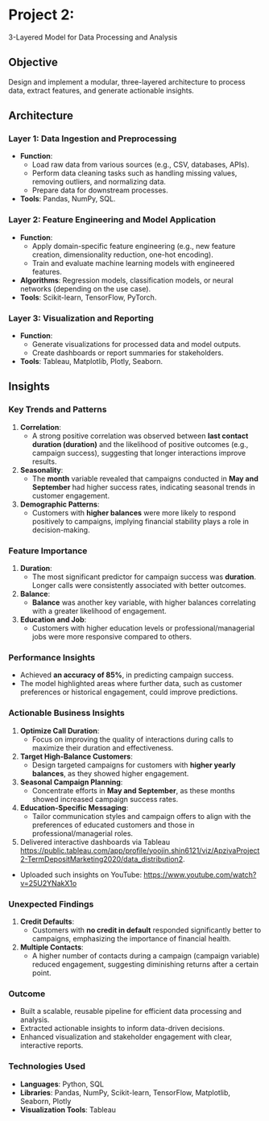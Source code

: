 # Project 2: 
3-Layered Model for Data Processing and Analysis

## Objective
Design and implement a modular, three-layered architecture to process data, extract features, and generate actionable insights.

## Architecture
### Layer 1: Data Ingestion and Preprocessing
- **Function**:
  - Load raw data from various sources (e.g., CSV, databases, APIs).
  - Perform data cleaning tasks such as handling missing values, removing outliers, and normalizing data.
  - Prepare data for downstream processes.
- **Tools**: Pandas, NumPy, SQL.

### Layer 2: Feature Engineering and Model Application
- **Function**:
  - Apply domain-specific feature engineering (e.g., new feature creation, dimensionality reduction, one-hot encoding).
  - Train and evaluate machine learning models with engineered features.
- **Algorithms**: Regression models, classification models, or neural networks (depending on the use case).
- **Tools**: Scikit-learn, TensorFlow, PyTorch.

### Layer 3: Visualization and Reporting
- **Function**:
  - Generate visualizations for processed data and model outputs.
  - Create dashboards or report summaries for stakeholders.
- **Tools**: Tableau, Matplotlib, Plotly, Seaborn.

## Insights
### Key Trends and Patterns
1. **Correlation**:
   - A strong positive correlation was observed between **last contact duration (duration)** and the likelihood of positive outcomes (e.g., campaign success), suggesting that longer interactions improve results.
2. **Seasonality**:
   - The **month** variable revealed that campaigns conducted in **May and September** had higher success rates, indicating seasonal trends in customer engagement.
3. **Demographic Patterns**:
   - Customers with **higher balances** were more likely to respond positively to campaigns, implying financial stability plays a role in decision-making.

### Feature Importance
1. **Duration**:
    - The most significant predictor for campaign success was **duration**. Longer calls were consistently associated with better outcomes.
2. **Balance**:
    - **Balance** was another key variable, with higher balances correlating with a greater likelihood of engagement.
3. **Education and Job**:
    - Customers with higher education levels or professional/managerial jobs were more responsive compared to others.

### Performance Insights
- Achieved **an accuracy of 85%**, in predicting campaign success.
- The model highlighted areas where further data, such as customer preferences or historical engagement, could improve predictions.

### Actionable Business Insights
1. **Optimize Call Duration**:
    - Focus on improving the quality of interactions during calls to maximize their duration and effectiveness.
2. **Target High-Balance Customers**:
    - Design targeted campaigns for customers with **higher yearly balances**, as they showed higher engagement.
3. **Seasonal Campaign Planning**:
    - Concentrate efforts in **May and September**, as these months showed increased campaign success rates.
4. **Education-Specific Messaging**:
    - Tailor communication styles and campaign offers to align with the preferences of educated customers and those in professional/managerial roles.
5. Delivered interactive dashboards via Tableau 
https://public.tableau.com/app/profile/yoojin.shin6121/viz/ApzivaProject2-TermDepositMarketing2020/data_distribution2.
  - Uploaded such insights on YouTube: https://www.youtube.com/watch?v=25U2YNakX1o

### Unexpected Findings
1. **Credit Defaults**:
    - Customers with **no credit in default** responded significantly better to campaigns, emphasizing the importance of financial health.
2. **Multiple Contacts**:
    - A higher number of contacts during a campaign (campaign variable) reduced engagement, suggesting diminishing returns after a certain point.

### Outcome
- Built a scalable, reusable pipeline for efficient data processing and analysis.
- Extracted actionable insights to inform data-driven decisions.
- Enhanced visualization and stakeholder engagement with clear, interactive reports.

### Technologies Used
- **Languages**: Python, SQL
- **Libraries**: Pandas, NumPy, Scikit-learn, TensorFlow, Matplotlib, Seaborn, Plotly
- **Visualization Tools**: Tableau
